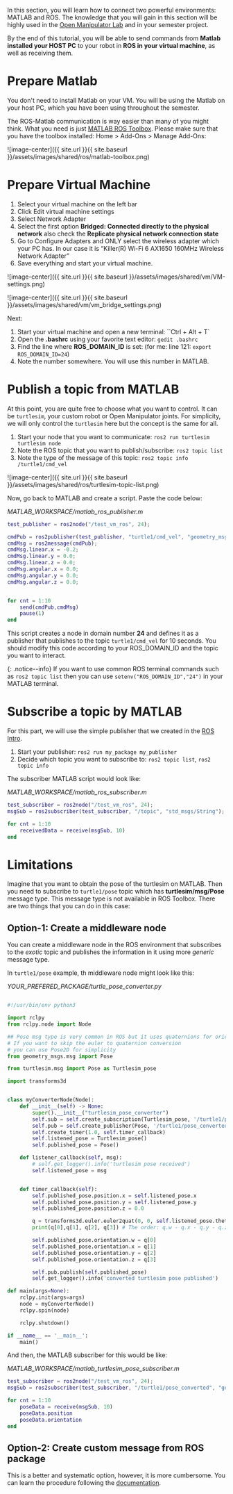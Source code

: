 In this section, you will learn how to connect two powerful environments: MATLAB and ROS. The knowledge that you will gain in this section will be highly used in the [Open Manipulator Lab](https://frdedynamics.github.io/hvl_robotics_website/courses/ele306/tb2) and in your semester project.

By the end of this tutorial, you will be able to send commands from **Matlab installed your HOST PC** to your robot in **ROS in your virtual machine**, as well as receiving them.

# Prepare Matlab

You don't need to install Matlab on your VM. You will be using the Matlab on your host PC, which you have been using throughout the semester.

The ROS-Matlab communication is way easier than many of you might think. What you need is just [MATLAB ROS Toolbox](https://www.mathworks.com/products/ros.html). Please make sure that you have the toolbox installed: Home > Add-Ons > Manage Add-Ons:

![image-center]({{ site.url }}{{ site.baseurl }}/assets/images/shared/ros/matlab-toolbox.png)

# Prepare Virtual Machine
1. Select your virtual machine on the left bar
2. Click Edit virtual machine settings
3. Select Network Adapter
4. Select the first option **Bridged: Connected directly to the physical network** also check the **Replicate physical network connection state**
5. Go to Configure Adapters and ONLY select the wireless adapter which your PC has. In our case it is “Killer(R) Wi-Fi 6 AX1650 160MHz Wireless Network Adapter”
6. Save everything and start your virtual machine.

![image-center]({{ site.url }}{{ site.baseurl }}/assets/images/shared/vm/VM-settings.png)

![image-center]({{ site.url }}{{ site.baseurl }}/assets/images/shared/vm/vm_bridge_settings.png)

Next:
1. Start your virtual machine and open a new terminal: ``Ctrl + Alt + T`
2. Open the **.bashrc** using your favorite text editor: `gedit .bashrc`
3. Find the line where **ROS_DOMAIN_ID** is set: (for me: line 121: ``export ROS_DOMAIN_ID=24``)
4. Note the number somewhere. You will use this number in MATLAB.

# Publish a topic from MATLAB
At this point, you are quite free to choose what you want to control. It can be `turtlesim`, your custom robot or Open Manipulator joints. For simplicity, we will only control the `turtlesim` here but the concept is the same for all.

1. Start your node that you want to communicate: `ros2 run turtlesim turtlesim node`
2. Note the ROS topic that you want to publish/subscribe: `ros2 topic list`
3. Note the type of the message of this topic: `ros2 topic info /turtle1/cmd_vel`

![image-center]({{ site.url }}{{ site.baseurl }}/assets/images/shared/ros/turtlesim-topic-list.png)

Now, go back to MATLAB and create a script. Paste the code below:

*MATLAB_WORKSPACE/matlab_ros_publisher.m*
```matlab
test_publisher = ros2node("/test_vm_ros", 24);

cmdPub = ros2publisher(test_publisher, "turtle1/cmd_vel", "geometry_msgs/Twist");
cmdMsg = ros2message(cmdPub);
cmdMsg.linear.x = -0.2;
cmdMsg.linear.y = 0.0;
cmdMsg.linear.z = 0.0;
cmdMsg.angular.x = 0.0;
cmdMsg.angular.y = 0.0;
cmdMsg.angular.z = 0.0;


for cnt = 1:10
    send(cmdPub,cmdMsg)
    pause(1)
end
```

This script creates a node in domain number **24** and defines it as a publisher that publishes to the topic `turtle1/cmd_vel` for 10 seconds. You should modify this code according to your ROS_DOMAIN_ID and the topic you want to interact.

{: .notice--info}
If you want to use common ROS terminal commands such as `ros2 topic list` then you can use `setenv("ROS_DOMAIN_ID","24")` in your MATLAB terminal.

# Subscribe a topic by MATLAB

For this part, we will use the simple publisher that we created in the [ROS Intro](https://frdedynamics.github.io/hvl_robotics_website/courses/ele306/pub-sub#completing-the-publisher). 

1. Start your publisher: `ros2 run my_package my_publisher`
2. Decide which topic you want to subscribe to: `ros2 topic list`, `ros2 topic info `


The subscriber MATLAB script would look like:

*MATLAB_WORKSPACE/matlab_ros_subscriber.m*
```matlab
test_subscriber = ros2node("/test_vm_ros", 24);
msgSub = ros2subscriber(test_subscriber, "/topic", "std_msgs/String");

for cnt = 1:10
    receivedData = receive(msgSub, 10)
end
```

 

# Limitations
Imagine that you want to obtain the pose of the turtlesim on MATLAB. Then you need to subscribe to `turtle1/pose` topic which has **turtlesim/msg/Pose** message type. This message type is not available in ROS Toolbox. There are two things that you can do in this case:

## Option-1: Create a middleware node
You can create a middleware node in the ROS environment that subscribes to the *exotic* topic and publishes the information in it using more *generic* message type. 

In `turtle1/pose` example, th middleware node might look like this:

*YOUR_PREFERED_PACKAGE/turtle_pose_converter.py*
```python

#!/usr/bin/env python3

import rclpy
from rclpy.node import Node

## Pose msg type is very common in ROS but it uses quaternions for orientation
# If you want to skip the euler to quaternion conversion
# you can use Pose2D for simplicity
from geometry_msgs.msg import Pose 

from turtlesim.msg import Pose as Turtlesim_pose

import transforms3d


class myConverterNode(Node):
    def __init__(self) -> None:
        super().__init__("turtlesim_pose_converter")
        self.sub = self.create_subscription(Turtlesim_pose, '/turtle1/pose', self.listener_callback, 10)
        self.pub = self.create_publisher(Pose, '/turtle1/pose_converted', 10)
        self.create_timer(1.0, self.timer_callback)
        self.listened_pose = Turtlesim_pose()
        self.published_pose = Pose()

    def listener_callback(self, msg):
        # self.get_logger().info('turtlesim pose received')
        self.listened_pose = msg


    def timer_callback(self):
        self.published_pose.position.x = self.listened_pose.x
        self.published_pose.position.y = self.listened_pose.y
        self.published_pose.position.z = 0.0

        q = transforms3d.euler.euler2quat(0, 0, self.listened_pose.theta, 'rxyz')
        print(q[0],q[1], q[2], q[3]) # The order: q.w - q.x - q.y - q.z

        self.published_pose.orientation.w = q[0]
        self.published_pose.orientation.x = q[1]
        self.published_pose.orientation.y = q[2]
        self.published_pose.orientation.z = q[3]

        self.pub.publish(self.published_pose)
        self.get_logger().info('converted turtlesim pose published')

def main(args=None):
    rclpy.init(args=args)
    node = myConverterNode()
    rclpy.spin(node)

    rclpy.shutdown()

if __name__ == '__main__':
    main()

```

And then, the MATLAB subscriber for this would be like:

*MATLAB_WORKSPACE/matlab_turtlesim_pose_subscriber.m*
```matlab
test_subscriber = ros2node("/test_vm_ros", 24);
msgSub = ros2subscriber(test_subscriber, "/turtle1/pose_converted", "geometry_msgs/Pose");

for cnt = 1:10
    poseData = receive(msgSub, 10)
    poseData.position
    poseData.orientation
end
```


## Option-2: Create custom message from ROS package
This is a better and systematic option, however, it is more cumbersome. You can learn the procedure following the [documentation](https://www.mathworks.com/help/ros/ug/create-custom-messages-from-ros-package.html).


